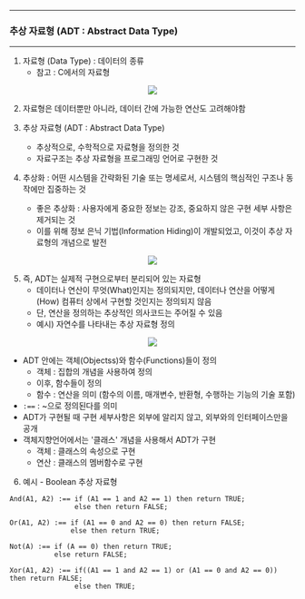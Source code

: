 -----
### 추상 자료형 (ADT : Abstract Data Type)
-----
1. 자료형 (Data Type) : 데이터의 종류
   - 참고 : C에서의 자료형
<div align="center">
<img src="https://github.com/user-attachments/assets/86dcc667-af02-44f6-8835-ae21b5e876dd">
</div>

2. 자료형은 데이터뿐만 아니라, 데이터 간에 가능한 연산도 고려해야함
3. 추상 자료형 (ADT : Abstract Data Type)
   - 추상적으로, 수학적으로 자료형을 정의한 것
   - 자료구조는 추상 자료형을 프로그래밍 언어로 구현한 것

4. 추상화 : 어떤 시스템을 간략화된 기술 또는 명세로서, 시스템의 핵심적인 구조나 동작에만 집중하는 것
   - 좋은 추상화 : 사용자에게 중요한 정보는 강조, 중요하지 않은 구현 세부 사항은 제거되는 것
   - 이를 위해 정보 은닉 기법(Information Hiding)이 개발되었고, 이것이 추상 자료형의 개념으로 발전
<div align="center">
<img src="https://github.com/user-attachments/assets/d36f588b-63d2-4163-8cf2-875319e73480">
</div>

5. 즉, ADT는 실제적 구현으로부터 분리되어 있는 자료형
   - 데이터나 연산이 무엇(What)인지는 정의되지만, 데이터나 연산을 어떻게(How) 컴퓨터 상에서 구현할 것인지는 정의되지 않음
   - 단, 연산을 정의하는 추상적인 의사코드는 주어질 수 있음
   - 예시) 자연수를 나타내는 추상 자료형 정의
<div align="center">
<img src="https://github.com/user-attachments/assets/8d4271c8-f236-440c-9dba-2aead1a32456">
</div>

   - ADT 안에는 객체(Objectss)와 함수(Functions)들이 정의
     + 객체 : 집합의 개념을 사용하여 정의
     + 이후, 함수들이 정의
     + 함수 : 연산을 의미 (함수의 이름, 매개변수, 반환형, 수행하는 기능의 기술 포함)
   - ```:==``` : ~으로 정의된다를 의미
   - ADT가 구현될 때 구현 세부사항은 외부에 알리지 않고, 외부와의 인터페이스만을 공개
   - 객체지향언어에서는 '클래스' 개념을 사용해서 ADT가 구현
     + 객체 : 클래스의 속성으로 구현
     + 연산 : 클래스의 멤버함수로 구현

6. 예시 - Boolean 추상 자료형
```adt
And(A1, A2) :== if (A1 == 1 and A2 == 1) then return TRUE;
                else then return FALSE;

Or(A1, A2) :== if (A1 == 0 and A2 == 0) then return FALSE;
               else then return TRUE;

Not(A) :== if (A == 0) then return TRUE;
           else return FALSE;

Xor(A1, A2) :== if((A1 == 1 and A2 == 1) or (A1 == 0 and A2 == 0)) then return FALSE;
                else then TRUE;
```
